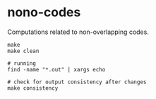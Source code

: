 # nono-codes
Computations related to non-overlapping codes.

```shell
make
make clean

# running
find -name "*.out" | xargs echo

# check for output consistency after changes
make consistency
```

